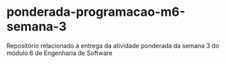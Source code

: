 # ponderada-programacao-m6-semana-3
Repositório relacionado à entrega da atividade ponderada da semana 3 do módulo 6 de Engenharia de Software
